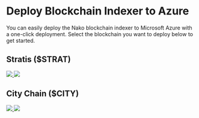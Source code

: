 # Deploy Blockchain Indexer to Azure

You can easily deploy the Nako blockchain indexer to Microsoft Azure with a one-click deployment. Select the blockchain you want to deploy below to get started.

## Stratis ($STRAT)

<a href="https://portal.azure.com/#create/Microsoft.Template/uri/https%3A%2F%2Fraw.githubusercontent.com%2Fclintnetwork%2Fstratis-guru-v2%2Ffeature%2Fmultichain%2FAzure%2Fazuredeploy.json" target="_blank">
    <img src="http://azuredeploy.net/deploybutton.png"/>
</a>
<a href="http://armviz.io/#/?load=https%3A%2F%2Fraw.githubusercontent.com%2Fclintnetwork%2Fstratis-guru-v2%2Ffeature%2Fmultichain%2FAzure%2Fazuredeploy.json" target="_blank">
    <img src="http://armviz.io/visualizebutton.png"/>
</a>

## City Chain ($CITY)

<a href="https://portal.azure.com/#create/Microsoft.Template/uri/https%3A%2F%2Fraw.githubusercontent.com%2Fclintnetwork%2Fstratis-guru-v2%2Ffeature%2Fmultichain%2FAzure%2Fazuredeploy.json" target="_blank">
    <img src="http://azuredeploy.net/deploybutton.png"/>
</a>
<a href="http://armviz.io/#/?load=https%3A%2F%2Fraw.githubusercontent.com%2Fclintnetwork%2Fstratis-guru-v2%2Ffeature%2Fmultichain%2FAzure%2Fazuredeploy.json" target="_blank">
    <img src="http://armviz.io/visualizebutton.png"/>
</a>